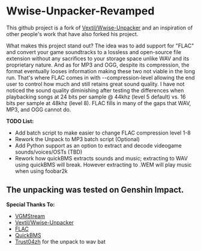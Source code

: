 # Wwise-Unpacker-Revamped
This github project is a fork of [Vextil/Wwise-Unpacker](https://github.com/Vextil/Wwise-Unpacker) and an inspiration of other people's work that have also forked his project.

What makes this project stand out? The idea was to add support for "FLAC" and convert your game soundtracks to a lossless and open-source file extension without any sacrifices to your storage space unlike WAV and its proprietary nature. And as for MP3 and OGG, despite its compression, the format eventually looses information making these two not viable in the long run. That's where FLAC comes in with --compression-level allowing the end user to control how much and still retains great sound quality. I have not noticed the sound quality diminishing after testing the differences when playbacking songs at 24 bits per sample @ 44khz (level 5 default) vs. 16 bits per sample at 48khz (level 8). FLAC fills in many of the gaps that WAV, MP3, and OGG cannot do. 

**TODO List:**
 * Add batch script to make easier to change FLAC compression level 1-8
 * Rework the Unpack to MP3 batch script (Optional)
 * Add Python support as an option to extract and decode videogame sounds/voices/OSTs (TBD)
 * Rework how quickBMS extracts sounds and music; extracting to WAV using quickBMS will break. However extracting to .WEM will play music when using foobar2k

The unpacking was tested on Genshin Impact.
---
**Special Thanks To:**
* [VGMStream](https://github.com/vgmstream/vgmstream)
* [Vextil/Wwise-Unpacker](https://github.com/Vextil/Wwise-Unpacker)
* [FLAC](https://xiph.org/flac/)
* [QuickBMS](https://aluigi.altervista.org/quickbms.htm)
* [Trust04zh](https://github.com/Trust04zh/Wwise-Unpacker) for the unpack to wav bat
